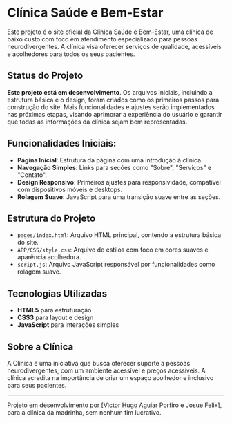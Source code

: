 # Clínica Saúde e Bem-Estar

Este projeto é o site oficial da Clínica Saúde e Bem-Estar, uma clínica de baixo custo com foco em atendimento especializado para pessoas neurodivergentes. A clínica visa oferecer serviços de qualidade, acessíveis e acolhedores para todos os seus pacientes.

## Status do Projeto

**Este projeto está em desenvolvimento**. Os arquivos iniciais, incluindo a estrutura básica e o design, foram criados como os primeiros passos para construção do site. Mais funcionalidades e ajustes serão implementados nas próximas etapas, visando aprimorar a experiência do usuário e garantir que todas as informações da clínica sejam bem representadas.

## Funcionalidades Iniciais:

- **Página Inicial**: Estrutura da página com uma introdução à clínica.
- **Navegação Simples**: Links para seções como "Sobre", "Serviços" e "Contato".
- **Design Responsivo**: Primeiros ajustes para responsividade, compatível com dispositivos móveis e desktops.
- **Rolagem Suave**: JavaScript para uma transição suave entre as seções.

## Estrutura do Projeto

- `pages/index.html`: Arquivo HTML principal, contendo a estrutura básica do site.
- `APP/CSS/style.css`: Arquivo de estilos com foco em cores suaves e aparência acolhedora.
- `script.js`: Arquivo JavaScript responsável por funcionalidades como rolagem suave.

## Tecnologias Utilizadas

- **HTML5** para estruturação
- **CSS3** para layout e design
- **JavaScript** para interações simples

## Sobre a Clínica

A Clínica é uma iniciativa que busca oferecer suporte a pessoas neurodivergentes, com um ambiente acessível e preços acessíveis. A clínica acredita na importância de criar um espaço acolhedor e inclusivo para seus pacientes.

---

Projeto em desenvolvimento por [Victor Hugo Aguiar Porfiro e Josue Felix], para a clínica da madrinha, sem nenhum fim lucrativo.
